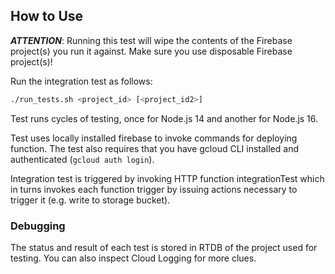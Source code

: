 ## How to Use

**_ATTENTION_**: Running this test will wipe the contents of the Firebase project(s) you run it against. Make sure you use disposable Firebase project(s)!

Run the integration test as follows:

```bash
./run_tests.sh <project_id> [<project_id2>]
```

Test runs cycles of testing, once for Node.js 14 and another for Node.js 16.

Test uses locally installed firebase to invoke commands for deploying function. The test also requires that you have
gcloud CLI installed and authenticated (`gcloud auth login`).

Integration test is triggered by invoking HTTP function integrationTest which in turns invokes each function trigger
by issuing actions necessary to trigger it (e.g. write to storage bucket).

### Debugging

The status and result of each test is stored in RTDB of the project used for testing. You can also inspect Cloud Logging
for more clues.

